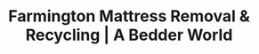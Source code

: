 ---
layout: location.njk
title: "Farmington Mattress Removal & Recycling | A Bedder World"
description: "Professional mattress removal in Farmington, NM. Serving Four Corners energy workers, families, and all neighborhoods. Next-day pickup available for $125."
permalink: /mattress-removal/new-mexico/farmington/
city: Farmington
state: New Mexico
zipCodes: [87401, 87402, 87415]
coordinates:
  lat: 36.7281
  lng: -108.2187
pricing:
  startingPrice: 125
  single: 125
  queen: 155
  king: 180
  boxSpring: 30
stateSlug: new-mexico
tier: 2
neighborhoods:
  - name: "Historic Downtown Farmington"
    zipCodes: ["87401"]
  - name: "Mesa View Estates" 
    zipCodes: ["87401"]
  - name: "Northeast Farmington"
    zipCodes: ["87402"]
  - name: "San Juan Park"
    zipCodes: ["87401"]
  - name: "Animas River Corridor"
    zipCodes: ["87401"]
  - name: "Energy Corridor Areas"
    zipCodes: ["87415"]
  - name: "Lake Farmington Area"
    zipCodes: ["87402"]
  - name: "Animas Valley Mall Area"
    zipCodes: ["87402"]
  - name: "Berg Park Vicinity"
    zipCodes: ["87401"]
  - name: "Riverside Nature Center Area"
    zipCodes: ["87401"]
  - name: "All Veterans Memorial District"
    zipCodes: ["87401"]
  - name: "Foothills Residential"
    zipCodes: ["87401", "87402"]
  - name: "Southeast Mesa"
    zipCodes: ["87401"]
  - name: "Industrial District"
    zipCodes: ["87415"]
  - name: "Westside Neighborhoods"
    zipCodes: ["87401"]
reviews:
  count: 78
  featured:
    - author: "Carlos M."
      neighborhood: "Energy Corridor"
      text: "They worked around my shift schedule at the gas plant. Called Wednesday, picked up Thursday morning before I left for work. Made it super easy for energy workers like me."
    - author: "Janet P."
      neighborhood: "Berg Park Area"
      text: "Needed three mattresses removed from our rental property near Berg Park. Team navigated the narrow driveway perfectly and had everything cleared in 15 minutes. Great communication throughout."
    - author: "Mike R."
      neighborhood: "Mesa View"
      text: "Living in Mesa View, we weren't sure they'd come up here. They handled the hill access no problem and were right on time. Fair pricing for the Four Corners area."
faqs:
  - question: "Do you service all Farmington ZIP codes including energy worker housing?"
    answer: "Yes, we provide mattress removal throughout Farmington including 87401, 87402, and 87415. We regularly service energy corridor housing, temporary worker accommodations, and all residential neighborhoods."
  - question: "How quickly can you pick up mattresses in Farmington?"
    answer: "We offer next-day pickup service in Farmington. Schedule online or call 720-263-6094. We coordinate around energy worker shift schedules and weekend regional shopping traffic."
  - question: "What's the cost for mattress removal in Farmington?"
    answer: "Pricing starts at $125 for one mattress, $155 for two, or $180 for three mattresses. This includes pickup, transportation, and eco-friendly recycling through our network."
  - question: "Can you handle difficult access situations in mesa neighborhoods?"
    answer: "Absolutely. Our team regularly navigates Farmington's mesa terrain, narrow driveways, and hillside properties. We come equipped for challenging access situations common in our elevated areas."
  - question: "Do you coordinate with property managers for rental turnovers?"
    answer: "Yes, we work with property managers throughout Farmington managing rental properties and energy worker housing. We can schedule bulk pickups and provide documentation as needed."
  - question: "Are you licensed for mattress disposal in San Juan County?"
    answer: "Yes, we're fully licensed and insured for mattress removal throughout San Juan County. We handle all disposal requirements and environmental compliance for proper recycling."
  - question: "How do seasonal river conditions affect your service?"
    answer: "We monitor Animas River flooding and coordinate pickup timing around seasonal water levels. Our team knows alternative routes through Farmington's three-river junction area."
  - question: "What should I do to prepare mattresses for pickup?"
    answer: "Simply clear a path to your mattresses and be available during your scheduled time window. We handle all the heavy lifting and transportation from your location."
localRegulations: "Farmington residents can dispose of mattresses through Waste Management's bulk pickup service ($30 fee) or during monthly free disposal days with proof of residency. State regulations require proper wrapping and licensed disposal to prevent illegal dumping."
pageContent:
  heroDescription: "Professional mattress removal serving Farmington's Four Corners energy hub. Next-day pickup for energy workers, families, and property managers throughout the greater Farmington area. Licensed, insured, and eco-friendly service coordinating around shift schedules and regional traffic patterns."
  aboutService: "Farmington's premier mattress removal service, specializing in professional pickup and recycling for the Four Corners energy hub. With over 13 years of experience and 1 million+ mattresses recycled nationwide, we provide next-day pickup throughout Farmington's unique terrain - from Historic Downtown apartments to Mesa View hilltop homes. Our licensed team coordinates seamlessly around energy worker shift schedules, property manager turnovers, and seasonal river access challenges while ensuring 80%+ material recycling through our certified network. We understand the logistical demands of serving 300,000 Four Corners residents, from temporary energy worker accommodations to permanent family residences across the Animas River valley, providing reliable mattress disposal that supports both community needs and environmental stewardship."
  serviceAreasIntro: "We provide comprehensive mattress pickup throughout Farmington and surrounding areas, serving all neighborhoods from the riverside districts to mesa-top communities:"
  regulationsCompliance: "San Juan County requires licensed disposal of mattresses with proper documentation to prevent illegal dumping in sensitive Four Corners ecosystems. Our fully licensed service handles all San Juan County compliance requirements, New Mexico environmental regulations, and provides complete documentation for property managers. Unlike DIY disposal or unlicensed services, we ensure proper wrapping, transportation permits, and certified facility processing - protecting you from potential fines while supporting Farmington's commitment to responsible waste management in this environmentally sensitive tri-state region."
  environmentalImpact: "Every mattress we remove from Farmington contributes to our 1 million+ mattresses recycled nationwide through our certified network. In the environmentally sensitive Four Corners region, where traditional energy transitions meet renewable development, responsible mattress disposal is crucial for protecting delicate desert and river ecosystems. Our recycling partnerships recover 80%+ of materials - steel springs for manufacturing, foam for carpet padding, cotton for industrial applications, and wood for biomass energy. This keeps mattresses out of San Juan County landfills while supporting Farmington's environmental leadership as the Four Corners transitions to sustainable practices. Unlike roadside dumping or basic disposal, our service actively contributes to regional sustainability goals while providing convenient next-day pickup."
  howItWorksScheduling: "Next-day availability throughout Farmington. We coordinate around energy facility shift schedules and weekend regional shopping traffic for optimal access."
  howItWorksService: "Our team handles pickup from any location on your property, navigating mesa terrain and seasonal river access challenges while managing all required preparation and documentation."
  howItWorksDisposal: "Materials are processed through certified Four Corners recycling facilities for responsible component recovery and beneficial reuse."
  sidebarStats:
    mattressesRemoved: "847"
nearbyCities:
  - name: "Albuquerque"
    slug: "albuquerque"
    distance: "180"
    isSuburb: false
  - name: "Las Cruces"
    slug: "las-cruces"
    distance: "250"
    isSuburb: false
  - name: "Santa Fe"
    slug: "santa-fe"
    distance: "130"
    isSuburb: false
---